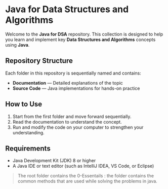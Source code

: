 # Java for Data Structures and Algorithms

Welcome to the **Java for DSA** repository.
This collection is designed to help you learn and implement key **Data Structures and Algorithms** concepts using **Java**.

## Repository Structure

Each folder in this repository is sequentially named and contains:

- **Documentation** — Detailed explanations of the topic
- **Source Code** — Java implementations for hands-on practice

## How to Use

1. Start from the first folder and move forward sequentially.
2. Read the documentation to understand the concept.
3. Run and modify the code on your computer to strengthen your understanding.

## Requirements

- Java Development Kit (JDK) 8 or higher
- A Java IDE or text editor (such as IntelliJ IDEA, VS Code, or Eclipse)

> The root folder contains the 0-Essentails : the folder contains the common methods that are used while solving the problems in java.
